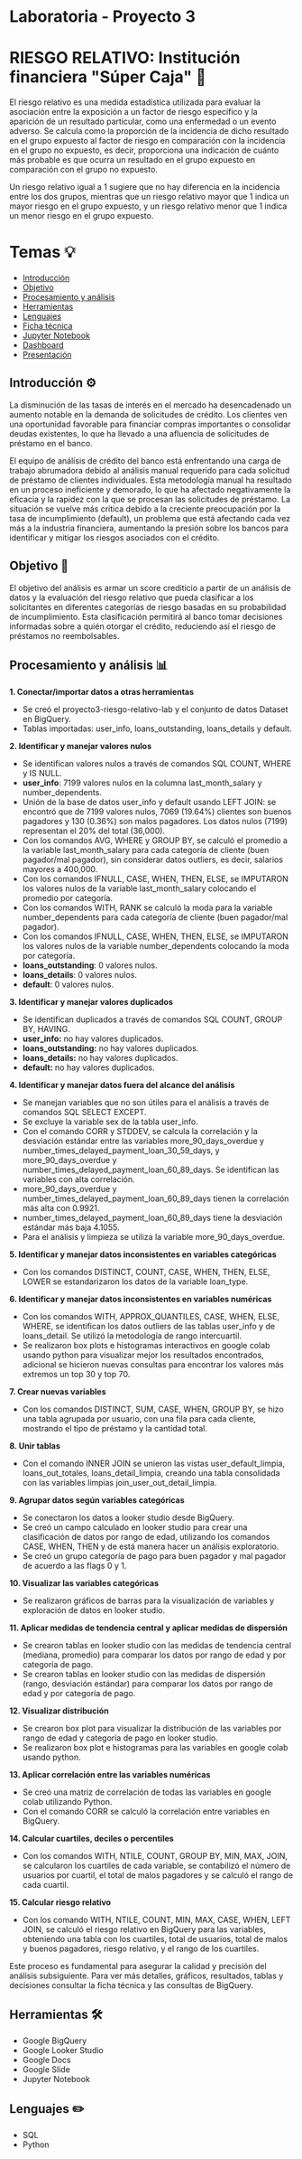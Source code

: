 # Laboratoria - Proyecto 3 

# RIESGO RELATIVO: Institución financiera "Súper Caja" :bank:

El riesgo relativo es una medida estadística utilizada para evaluar la asociación entre la exposición a un factor de riesgo específico y la aparición de un resultado particular, como una enfermedad o un evento adverso. Se calcula como la proporción de la incidencia de dicho resultado en el grupo expuesto al factor de riesgo en comparación con la incidencia en el grupo no expuesto, es decir, proporciona una indicación de cuánto más probable es que ocurra un resultado en el grupo expuesto en comparación con el grupo no expuesto.

Un riesgo relativo igual a 1 sugiere que no hay diferencia en la incidencia entre los dos grupos, mientras que un riesgo relativo mayor que 1 indica un mayor riesgo en el grupo expuesto, y un riesgo relativo menor que 1 indica un menor riesgo en el grupo expuesto.


# Temas :bulb:

- [Introducción](#introducción)
- [Objetivo](#objetivo)
- [Procesamiento y análisis](#procesamiento-y-análisis)
- [Herramientas](#herramientas)
- [Lenguajes](#lenguajes)
- [Ficha técnica](/Ficha_técnica/README.md)
- [Jupyter Notebook](/Jupyter_Notebook/README.md)
- [Dashboard](/Dashboard/README.md)
- [Presentación](/Presentación/README.md)


## Introducción :gear:

La disminución de las tasas de interés en el mercado ha desencadenado un aumento notable en la demanda de solicitudes de crédito. Los clientes ven una oportunidad favorable para financiar compras importantes o consolidar deudas existentes, lo que ha llevado a una afluencia de solicitudes de préstamo en el banco.

El equipo de análisis de crédito del banco está enfrentando una carga de trabajo abrumadora debido al análisis manual requerido para cada solicitud de préstamo de clientes individuales. Esta metodología manual ha resultado en un proceso ineficiente y demorado, lo que ha afectado negativamente la eficacia y la rapidez con la que se procesan las solicitudes de préstamo. La situación se vuelve más crítica debido a la creciente preocupación por la tasa de incumplimiento (default), un problema que está afectando cada vez más a la industria financiera, aumentando la presión sobre los bancos para identificar y mitigar los riesgos asociados con el crédito.

## Objetivo :dart:

El objetivo del análisis es armar un score crediticio a partir de un análisis de datos y la evaluación del riesgo relativo que pueda clasificar a los solicitantes en diferentes categorías de riesgo basadas en su probabilidad de incumplimiento. Esta clasificación permitirá al banco tomar decisiones informadas sobre a quién otorgar el crédito, reduciendo así el riesgo de préstamos no reembolsables. 

## Procesamiento y análisis :bar_chart:

__1. Conectar/importar datos a otras herramientas__
* Se creó el proyecto3-riesgo-relativo-lab y el conjunto de datos Dataset en BigQuery.
* Tablas importadas: user_info, loans_outstanding, loans_details y default.

__2. Identificar y manejar valores nulos__

* Se identifican valores nulos a través de comandos SQL COUNT, WHERE y IS NULL.
* __user_info__: 7199 valores nulos en la columna last_month_salary y number_dependents.
* Unión de la base de datos user_info y default usando LEFT JOIN: se encontró que de 7199 valores nulos, 7069 (19.64%) clientes son buenos pagadores y 130 (0.36%) son malos pagadores. Los datos nulos (7199) representan el 20% del total (36,000). 
* Con los comandos AVG, WHERE y GROUP BY, se calculó el promedio a la variable last_month_salary para cada categoría de cliente (buen pagador/mal pagador), sin considerar datos outliers, es decir, salarios mayores a 400,000.
* Con los comandos IFNULL, CASE, WHEN, THEN, ELSE, se IMPUTARON los valores nulos de la variable last_month_salary colocando el promedio por categoría.
* Con los comandos WITH, RANK se calculó la moda para la variable number_dependents para cada categoría de cliente (buen pagador/mal pagador).
* Con los comandos IFNULL, CASE, WHEN, THEN, ELSE, se IMPUTARON los valores nulos de la variable number_dependents colocando la moda por categoría.
* __loans_outstanding__: 0 valores nulos.
* __loans_details__: 0 valores nulos.
* __default__: 0 valores nulos.

__3. Identificar y manejar valores duplicados__
* Se identifican duplicados a través de comandos SQL COUNT, GROUP BY, HAVING.
* __user_info:__ no hay valores duplicados.
* __loans_outstanding:__ no hay valores duplicados.
* __loans_details:__ no hay valores duplicados.
* __default:__ no hay valores duplicados.

__4. Identificar y manejar datos fuera del alcance del análisis__
* Se manejan variables que no son útiles para el análisis a través de comandos SQL SELECT EXCEPT.
* Se excluye la variable sex de la tabla user_info.
* Con el comando CORR y STDDEV, se calcula la correlación y la desviación estándar entre las variables more_90_days_overdue y number_times_delayed_payment_loan_30_59_days, y more_90_days_overdue y number_times_delayed_payment_loan_60_89_days. Se identifican las variables con alta correlación.
* more_90_days_overdue y number_times_delayed_payment_loan_60_89_days tienen la correlación más alta con 0.9921.
* number_times_delayed_payment_loan_60_89_days tiene la desviación estándar más baja 4.1055.
* Para el análisis y limpieza se utiliza la variable more_90_days_overdue.

__5. Identificar y manejar datos inconsistentes en variables categóricas__
* Con los comandos DISTINCT, COUNT, CASE, WHEN, THEN, ELSE, LOWER se estandarizaron los datos de la variable loan_type.

__6. Identificar y manejar datos inconsistentes en variables numéricas__
* Con los comandos WITH, APPROX_QUANTILES, CASE, WHEN, ELSE, WHERE, se identifican los datos outliers de las tablas user_info y de loans_detail. Se utilizó la metodología de rango intercuartil.
* Se realizaron box plots e histogramas interactivos en google colab usando python para visualizar mejor los resultados encontrados, adicional se hicieron nuevas consultas para encontrar los valores más extremos un top 30 y top 70.

__7. Crear nuevas variables__
* Con los comandos DISTINCT, SUM, CASE, WHEN, GROUP BY, se hizo una tabla agrupada por usuario, con una fila para cada cliente, mostrando el tipo de préstamo y la cantidad total.

__8. Unir tablas__
* Con el comando INNER JOIN se unieron las vistas user_default_limpia, loans_out_totales, loans_detail_limpia, creando una tabla consolidada con las variables limpias join_user_out_detail_limpia.

__9. Agrupar datos según variables categóricas__
* Se conectaron los datos a looker studio desde BigQuery.
* Se creó un campo calculado en looker studio para crear una clasificación de datos por rango de edad, utilizando los comandos CASE, WHEN, THEN y de está manera hacer un análisis exploratorio.
* Se creó un grupo categoría de pago para buen pagador y mal pagador de acuerdo a las flags 0 y 1.

__10. Visualizar las variables categóricas__
* Se realizaron gráficos de barras para la visualización de variables y exploración de datos en looker studio.

__11. Aplicar medidas de tendencia central y aplicar medidas de dispersión__
* Se crearon tablas en looker studio con las medidas de tendencia central (mediana, promedio) para comparar los datos por rango de edad y por categoría de pago.
* Se crearon tablas en looker studio con las medidas de dispersión (rango, desviación estándar) para comparar los datos por rango de edad y por categoría de pago.

__12. Visualizar distribución__
* Se crearon box plot para visualizar la distribución de las variables por rango de edad y categoría de pago en looker studio.
* Se realizaron box plot e histogramas para las variables en google colab usando python.

__13. Aplicar correlación entre las variables numéricas__
* Se creó una matriz de correlación de todas las variables en google colab utilizando Python.
* Con el comando CORR se calculó la correlación entre variables en BigQuery.

__14. Calcular cuartiles, deciles o percentiles__
* Con los comandos WITH, NTILE, COUNT, GROUP BY, MIN, MAX, JOIN, se calcularon los cuartiles de cada variable, se contabilizó el número de usuarios por cuartil, el total de malos pagadores y se calculó el rango de cada cuartil. 

__15. Calcular riesgo relativo__
* Con los comando WITH, NTILE, COUNT, MIN, MAX, CASE, WHEN, LEFT JOIN, se calculó el riesgo relativo en BigQuery para las variables, obteniendo una tabla con los cuartiles, total de usuarios, total de malos y buenos pagadores, riesgo relativo, y el rango de los cuartiles.

Este proceso es fundamental para asegurar la calidad y precisión del análisis subsiguiente. Para ver más detalles, gráficos, resultados, tablas y decisiones consultar la ficha técnica y las consultas de BigQuery.

## Herramientas :hammer_and_wrench:

* Google BigQuery
* Google Looker Studio
* Google Docs
* Google Slide
* Jupyter Notebook

## Lenguajes :pencil2:

* SQL
* Python
